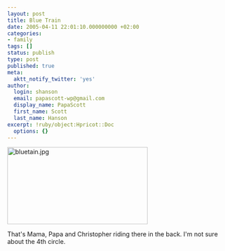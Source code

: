 ```yaml
---
layout: post
title: Blue Train
date: 2005-04-11 22:01:10.000000000 +02:00
categories:
- family
tags: []
status: publish
type: post
published: true
meta:
  aktt_notify_twitter: 'yes'
author:
  login: shanson
  email: papascott-wp@gmail.com
  display_name: PapaScott
  first_name: Scott
  last_name: Hanson
excerpt: !ruby/object:Hpricot::Doc
  options: {}
---
```

<p><img alt="bluetain.jpg" src="https://www.papascott.de/wordpress/wp-content/uploads/2005/04/bluetain.jpg" width="320" height="176" /></p>
<p>That's Mama, Papa and Christopher riding there in the back. I'm not sure about the 4th circle.</p>
